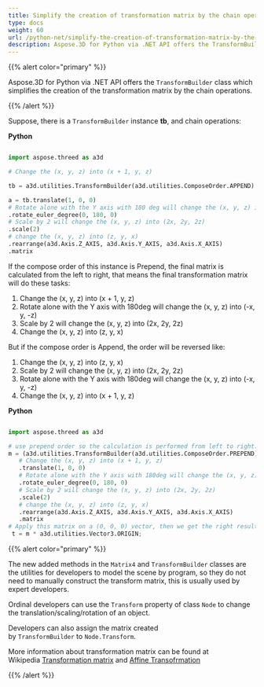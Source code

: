 ```yaml
---
title: Simplify the creation of transformation matrix by the chain operations
type: docs
weight: 60
url: /python-net/simplify-the-creation-of-transformation-matrix-by-the-chain-operations/
description: Aspose.3D for Python via .NET API offers the TransformBuilder class which simplifies the creation of the transformation matrix by the chain operations.
---
```


{{% alert color="primary" %}} 

Aspose.3D for Python via .NET API offers the `TransformBuilder` class which simplifies the creation of the transformation matrix by the chain operations.

{{% /alert %}} 

Suppose, there is a `TransformBuilder` instance **tb**, and chain operations:

**Python**

```py

import aspose.threed as a3d

# Change the (x, y, z) into (x + 1, y, z)

tb = a3d.utilities.TransformBuilder(a3d.utilities.ComposeOrder.APPEND)

a = tb.translate(1, 0, 0)
# Rotate alone with the Y axis with 180 deg will change the (x, y, z) into (-x, y, -z)
.rotate_euler_degree(0, 180, 0)
# Scale by 2 will change the (x, y, z) into (2x, 2y, 2z)
.scale(2)
# change the (x, y, z) into (z, y, x)
.rearrange(a3d.Axis.Z_AXIS, a3d.Axis.Y_AXIS, a3d.Axis.X_AXIS)
.matrix


```

If the compose order of this instance is Prepend, the final matrix is calculated from the left to right, that means the final transformation matrix will do these tasks:

1. Change the (x, y, z) into (x + 1, y, z)
1. Rotate alone with the Y axis with 180deg will change the (x, y, z) into (-x, y, -z)
1. Scale by 2 will change the (x, y, z) into (2x, 2y, 2z)
1. Change the (x, y, z) into (z, y, x)

But if the compose order is Append, the order will be reversed like:

1. Change the (x, y, z) into (z, y, x)
1. Scale by 2 will change the (x, y, z) into (2x, 2y, 2z)
1. Rotate alone with the Y axis with 180deg will change the (x, y, z) into (-x, y, -z)
1. Change the (x, y, z) into (x + 1, y, z)

**Python**

```py

import aspose.threed as a3d

# use prepend order so the calculation is performed from left to right:
m = (a3d.utilities.TransformBuilder(a3d.utilities.ComposeOrder.PREPEND))
   # Change the (x, y, z) into (x + 1, y, z)
   .translate(1, 0, 0)
   # Rotate alone with the Y axis with 180deg will change the (x, y, z) into (-x, y, -z)
   .rotate_euler_degree(0, 180, 0)
   # Scale by 2 will change the (x, y, z) into (2x, 2y, 2z)
   .scale(2)
   # change the (x, y, z) into (z, y, x)
   .rearrange(a3d.Axis.Z_AXIS, a3d.Axis.Y_AXIS, a3d.Axis.X_AXIS)
   .matrix
# Apply this matrix on a (0, 0, 0) vector, then we get the right result (0, 0, -2)
 t = m * a3d.utilities.Vector3.ORIGIN;

```

{{% alert color="primary" %}} 

The new added methods in the `Matrix4` and `TransformBuilder` classes are the utilities for developers to model the scene by program, so they do not need to manually construct the transform matrix, this is usually used by expert developers. 

Ordinal developers can use the `Transform` property of class `Node` to change the translation/scaling/rotation of an object.

Developers can also assign the matrix created by `TransformBuilder` to `Node.Transform`.

More information about transformation matrix can be found at Wikipedia [Transformation matrix](https://en.wikipedia.org/wiki/Transformation_matrix#Examples_in_3D_computer_graphics) and [Affine Transofrmation](https://en.wikipedia.org/wiki/Affine_transformation)

{{% /alert %}}
